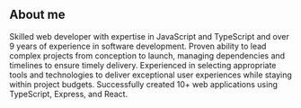 ## About me

Skilled web developer with expertise in JavaScript and TypeScript and over 9 years of experience in software development. Proven ability to lead complex projects from conception to launch, managing dependencies and timelines to ensure timely delivery. Experienced in selecting appropriate tools and technologies to deliver exceptional user experiences while staying within project budgets. Successfully created 10+ web applications using TypeScript, Express, and React.

